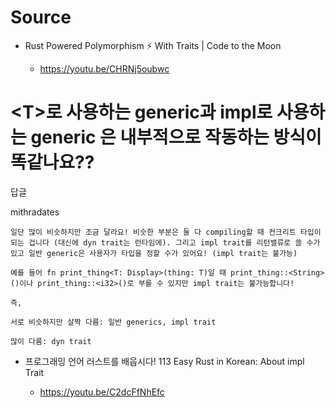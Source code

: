 # Source

- Rust Powered Polymorphism ⚡️ With Traits | Code to the Moon

  - https://youtu.be/CHRNj5oubwc

# &lt;T&gt;로 사용하는 generic과 impl로 사용하는 generic 은 내부적으로 작동하는 방식이 똑같나요??

답글

mithradates
```
일단 많이 비슷하지만 조금 달라요! 비슷한 부분은 둘 다 compiling할 때 컨크리트 타입이 되는 겁니다 (대신에 dyn trait는 런타임에). 그리고 impl trait를 리턴밸류로 쓸 수가 있고 일반 generic은 사용자가 타입을 정할 수가 있어요! (impl trait는 불가능)

예를 들어 fn print_thing<T: Display>(thing: T)일 때 print_thing::<String>()이나 print_thing::<i32>()로 부를 수 있지만 impl trait는 불가능합니다!

즉,

서로 비슷하지만 살짝 다름: 일반 generics, impl trait

많이 다름: dyn trait
```

- 프로그래밍 언어 러스트를 배웁시다! 113 Easy Rust in Korean: About impl Trait

  - https://youtu.be/C2dcFfNhEfc


